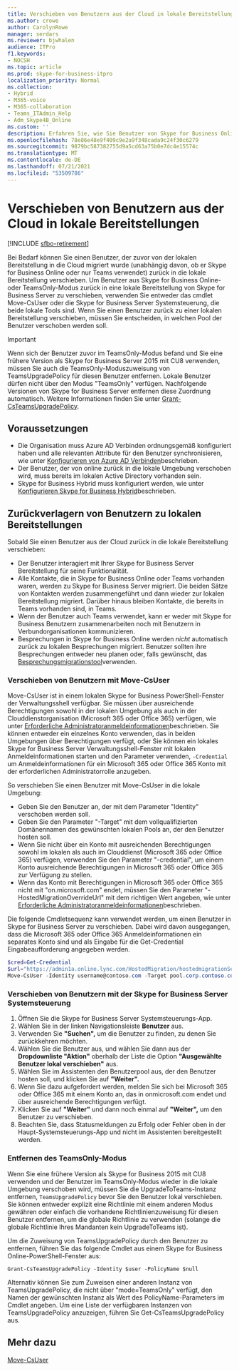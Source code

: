 ```yaml
---
title: Verschieben von Benutzern aus der Cloud in lokale Bereitstellungen
ms.author: crowe
author: CarolynRowe
manager: serdars
ms.reviewer: bjwhalen
audience: ITPro
f1.keywords:
- NOCSH
ms.topic: article
ms.prod: skype-for-business-itpro
localization_priority: Normal
ms.collection:
- Hybrid
- M365-voice
- M365-collaboration
- Teams_ITAdmin_Help
- Adm_Skype4B_Online
ms.custom: ''
description: Erfahren Sie, wie Sie Benutzer von Skype for Business Online zu einer lokalen Bereitstellung verschieben.
ms.openlocfilehash: 78e86e48e9f409c9e2a9f348cada9c24f30c6279
ms.sourcegitcommit: 9879bc587382755d9a5cd63a75b0e7dc4e15574c
ms.translationtype: MT
ms.contentlocale: de-DE
ms.lasthandoff: 07/21/2021
ms.locfileid: "53509786"
---
```

# <a name="move-users-from-the-cloud-to-on-premises"></a>Verschieben von Benutzern aus der Cloud in lokale Bereitstellungen 

[!INCLUDE [sfbo-retirement](../../Hub/includes/sfbo-retirement.md)]

Bei Bedarf können Sie einen Benutzer, der zuvor von der lokalen Bereitstellung in die Cloud migriert wurde (unabhängig davon, ob er Skype for Business Online oder nur Teams verwendet) zurück in die lokale Bereitstellung verschieben. Um Benutzer aus Skype for Business Online- oder TeamsOnly-Modus zurück in eine lokale Bereitstellung von Skype for Business Server zu verschieben, verwenden Sie entweder das cmdlet Move-CsUser oder die Skype for Business Server Systemsteuerung, die beide lokale Tools sind. Wenn Sie einen Benutzer zurück zu einer lokalen Bereitstellung verschieben, müssen Sie entscheiden, in welchen Pool der Benutzer verschoben werden soll.

> [!Important]
> Wenn sich der Benutzer zuvor im TeamsOnly-Modus befand und Sie eine frühere Version als Skype for Business Server 2015 mit CU8 verwenden, müssen Sie auch die TeamsOnly-Moduszuweisung von TeamsUpgradePolicy für diesen Benutzer entfernen. Lokale Benutzer dürfen nicht über den Modus "TeamsOnly" verfügen.  Nachfolgende Versionen von Skype for Business Server entfernen diese Zuordnung automatisch. Weitere Informationen finden Sie unter [Grant-CsTeamsUpgradePolicy](/powershell/module/skype/grant-csteamsupgradepolicy).

## <a name="prerequisites"></a>Voraussetzungen

- Die Organisation muss Azure AD Verbinden ordnungsgemäß konfiguriert haben und alle relevanten Attribute für den Benutzer synchronisieren, wie unter [Konfigurieren von Azure AD Verbinden](configure-azure-ad-connect.md)beschrieben.
- Der Benutzer, der von online zurück in die lokale Umgebung verschoben wird, muss bereits im lokalen Active Directory vorhanden sein.
- Skype for Business Hybrid muss konfiguriert werden, wie unter [Konfigurieren Skype for Business Hybrid](configure-federation-with-skype-for-business-online.md)beschrieben.

## <a name="moving-users-back-to-on-premises"></a>Zurückverlagern von Benutzern zu lokalen Bereitstellungen

Sobald Sie einen Benutzer aus der Cloud zurück in die lokale Bereitstellung verschieben:

- Der Benutzer interagiert mit Ihrer Skype for Business Server Bereitstellung für seine Funktionalität. 
- Alle Kontakte, die in Skype for Business Online oder Teams vorhanden waren, werden zu Skype for Business Server migriert. Die beiden Sätze von Kontakten werden zusammengeführt und dann wieder zur lokalen Bereitstellung migriert.  Darüber hinaus bleiben Kontakte, die bereits in Teams vorhanden sind, in Teams.
- Wenn der Benutzer auch Teams verwendet, kann er weder mit Skype for Business Benutzern zusammenarbeiten noch mit Benutzern in Verbundorganisationen kommunizieren.
- Besprechungen in Skype for Business Online werden *nicht* automatisch zurück zu lokalen Besprechungen migriert. Benutzer sollten ihre Besprechungen entweder neu planen oder, falls gewünscht, das [Besprechungsmigrationstool](https://support.office.com/article/2b525fe6-ed0f-4331-b533-c31546fcf4d4)verwenden.

### <a name="move-users-with-move-csuser"></a>Verschieben von Benutzern mit Move-CsUser

Move-CsUser ist in einem lokalen Skype for Business PowerShell-Fenster der Verwaltungsshell verfügbar. Sie müssen über ausreichende Berechtigungen sowohl in der lokalen Umgebung als auch in der Clouddienstorganisation (Microsoft 365 oder Office 365) verfügen, wie unter [Erforderliche Administratoranmeldeinformationen](move-users-between-on-premises-and-cloud.md#required-administrative-credentials)beschrieben. Sie können entweder ein einzelnes Konto verwenden, das in beiden Umgebungen über Berechtigungen verfügt, oder Sie können ein lokales Skype for Business Server Verwaltungsshell-Fenster mit lokalen Anmeldeinformationen starten und den Parameter verwenden, `-Credential` um Anmeldeinformationen für ein Microsoft 365 oder Office 365 Konto mit der erforderlichen Administratorrolle anzugeben.

So verschieben Sie einen Benutzer mit Move-CsUser in die lokale Umgebung:

- Geben Sie den Benutzer an, der mit dem Parameter "Identity" verschoben werden soll.
- Geben Sie den Parameter "-Target" mit dem vollqualifizierten Domänennamen des gewünschten lokalen Pools an, der den Benutzer hosten soll.
- Wenn Sie nicht über ein Konto mit ausreichenden Berechtigungen sowohl im lokalen als auch im Clouddienst (Microsoft 365 oder Office 365) verfügen, verwenden Sie den Parameter "-credential", um einem Konto ausreichende Berechtigungen in Microsoft 365 oder Office 365 zur Verfügung zu stellen.
- Wenn das Konto mit Berechtigungen in Microsoft 365 oder Office 365 nicht mit "on.microsoft.com" endet, müssen Sie den Parameter "-HostedMigrationOverrideUrl" mit dem richtigen Wert angeben, wie unter [Erforderliche Administratoranmeldeinformationen](move-users-between-on-premises-and-cloud.md#required-administrative-credentials)beschrieben.

Die folgende Cmdletsequenz kann verwendet werden, um einen Benutzer in Skype for Business Server zu verschieben. Dabei wird davon ausgegangen, dass die Microsoft 365 oder Office 365 Anmeldeinformationen ein separates Konto sind und als Eingabe für die Get-Credential Eingabeaufforderung angegeben werden.

```PowerShell
$cred=Get-Credential
$url="https://admin1a.online.lync.com/HostedMigration/hostedmigrationService.svc"
Move-CsUser -Identity username@contoso.com -Target pool.corp.contoso.com -Credential $cred -HostedMigrationOverrideUrl $url
```

### <a name="move-users-with-the-skype-for-business-server-control-panel"></a>Verschieben von Benutzern mit der Skype for Business Server Systemsteuerung

1. Öffnen Sie die Skype for Business Server Systemsteuerungs-App.
2. Wählen Sie in der linken Navigationsleiste **Benutzer** aus.
3. Verwenden Sie **"Suchen",** um die Benutzer zu finden, zu denen Sie zurückkehren möchten.
4. Wählen Sie die Benutzer aus, und wählen Sie dann aus der **Dropdownliste "Aktion"** oberhalb der Liste die Option **"Ausgewählte Benutzer lokal verschieben"** aus.
5. Wählen Sie im Assistenten den Benutzerpool aus, der den Benutzer hosten soll, und klicken Sie auf **"Weiter".**
6. Wenn Sie dazu aufgefordert werden, melden Sie sich bei Microsoft 365 oder Office 365 mit einem Konto an, das in onmicrosoft.com endet und über ausreichende Berechtigungen verfügt.
7. Klicken Sie auf **"Weiter"** und dann noch einmal auf **"Weiter",** um den Benutzer zu verschieben.
8. Beachten Sie, dass Statusmeldungen zu Erfolg oder Fehler oben in der Haupt-Systemsteuerungs-App und nicht im Assistenten bereitgestellt werden.

### <a name="removing-teamsonly-mode"></a>Entfernen des TeamsOnly-Modus

Wenn Sie eine frühere Version als Skype for Business 2015 mit CU8 verwenden und der Benutzer im TeamsOnly-Modus wieder in die lokale Umgebung verschoben wird, müssen Sie die UpgradeToTeams-Instanz entfernen, `TeamsUpgradePolicy` bevor Sie den Benutzer lokal verschieben. Sie können entweder explizit eine Richtlinie mit einem anderen Modus gewähren oder einfach die vorhandene Richtlinienzuweisung für diesen Benutzer entfernen, um die globale Richtlinie zu verwenden (solange die globale Richtlinie Ihres Mandanten kein UpgradeToTeams ist).

Um die Zuweisung von TeamsUpgradePolicy durch den Benutzer zu entfernen, führen Sie das folgende Cmdlet aus einem Skype for Business Online-PowerShell-Fenster aus:

`Grant-CsTeamsUpgradePolicy -Identity $user -PolicyName $null`

Alternativ können Sie zum Zuweisen einer anderen Instanz von TeamsUpgradePolicy, die nicht über "mode=TeamsOnly" verfügt, den Namen der gewünschten Instanz als Wert des PolicyName-Parameters im Cmdlet angeben. Um eine Liste der verfügbaren Instanzen von TeamsUpgradePolicy anzuzeigen, führen Sie Get-CsTeamsUpgradePolicy aus.


## <a name="see-also"></a>Mehr dazu

[Move-CsUser](/powershell/module/skype/move-csuser)